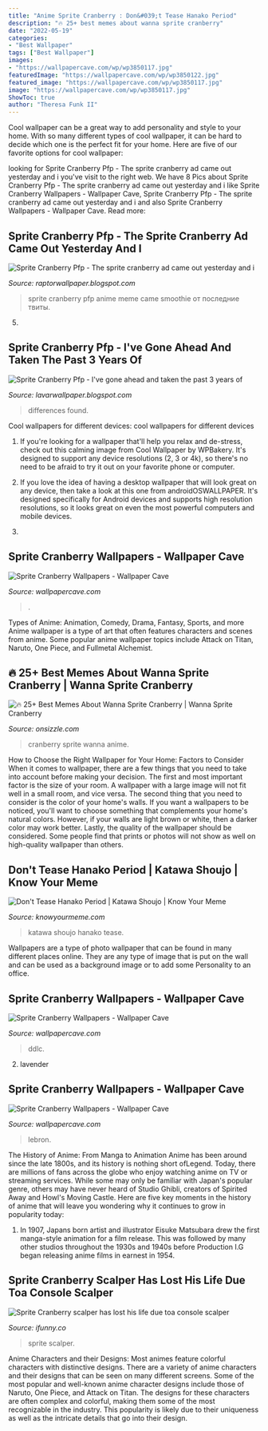 ```yaml
---
title: "Anime Sprite Cranberry : Don&#039;t Tease Hanako Period"
description: "🔥 25+ best memes about wanna sprite cranberry"
date: "2022-05-19"
categories:
- "Best Wallpaper"
tags: ["Best Wallpaper"]
images:
- "https://wallpapercave.com/wp/wp3850117.jpg"
featuredImage: "https://wallpapercave.com/wp/wp3850122.jpg"
featured_image: "https://wallpapercave.com/wp/wp3850117.jpg"
image: "https://wallpapercave.com/wp/wp3850117.jpg"
ShowToc: true
author: "Theresa Funk II"
---
```



Cool wallpaper can be a great way to add personality and style to your home. With so many different types of cool wallpaper, it can be hard to decide which one is the perfect fit for your home. Here are five of our favorite options for cool wallpaper: 

	

		
looking for Sprite Cranberry Pfp - The sprite cranberry ad came out yesterday and i you've visit to the right web. We have 8 Pics about Sprite Cranberry Pfp - The sprite cranberry ad came out yesterday and i like Sprite Cranberry Wallpapers - Wallpaper Cave, Sprite Cranberry Pfp - The sprite cranberry ad came out yesterday and i and also Sprite Cranberry Wallpapers - Wallpaper Cave. Read more:
		
    
## Sprite Cranberry Pfp - The Sprite Cranberry Ad Came Out Yesterday And I

<img loading=lazy src="https://pics.me.me/wanna-sprite-cranberry-pr-ife-ufo-cranbe-its-the-thirst-38819890.png" onerror="this.onerror=null;this.src='https://tse2.mm.bing.net/th?id=OIP.-BrNBrDPz4LcQo90rG8nWAHaJ0&amp;pid=15.1';" alt="Sprite Cranberry Pfp - The sprite cranberry ad came out yesterday and i">

_Source: raptorwallpaper.blogspot.com_

>sprite cranberry pfp anime meme came smoothie от последние твиты. 

	

5.

    
## Sprite Cranberry Pfp - I&#039;ve Gone Ahead And Taken The Past 3 Years Of

<img loading=lazy src="https://pm1.narvii.com/7035/a3f33690a42231fc886ec81d24694c1579a80213r1-1102-720v2_hq.jpg" onerror="this.onerror=null;this.src='https://tse1.mm.bing.net/th?id=OIP.RibhLJes8y7BnOWM0cQ5nAHaE1&amp;pid=15.1';" alt="Sprite Cranberry Pfp - I&#039;ve gone ahead and taken the past 3 years of">

_Source: lavarwallpaper.blogspot.com_

>differences found. 

	

Cool wallpapers for different devices:
cool wallpapers for different devices 

1. If you're looking for a wallpaper that'll help you relax and de-stress, check out this calming image from Cool Wallpaper by WPBakery. It's designed to support any device resolutions (2, 3 or 4k), so there's no need to be afraid to try it out on your favorite phone or computer.

2. If you love the idea of having a desktop wallpaper that will look great on any device, then take a look at this one from androidOSWALLPAPER. It's designed specifically for Android devices and supports high resolution resolutions, so it looks great on even the most powerful computers and mobile devices.

3.

    
## Sprite Cranberry Wallpapers - Wallpaper Cave

<img loading=lazy src="https://wallpapercave.com/wp/wp3850122.jpg" onerror="this.onerror=null;this.src='https://tse1.mm.bing.net/th?id=OIP.s2Dkyr-w-wkm73HNtoGpVwHaHa&amp;pid=15.1';" alt="Sprite Cranberry Wallpapers - Wallpaper Cave">

_Source: wallpapercave.com_

>. 

	

Types of Anime: Animation, Comedy, Drama, Fantasy, Sports, and more
Anime wallpaper is a type of art that often features characters and scenes from anime. Some popular anime wallpaper topics include Attack on Titan, Naruto, One Piece, and Fullmetal Alchemist.

    
## 🔥 25+ Best Memes About Wanna Sprite Cranberry | Wanna Sprite Cranberry

<img loading=lazy src="https://pics.me.me/cranber-giuelyaua-sprite-cranberry-wanna-sprite-cranberry-44204950.png" onerror="this.onerror=null;this.src='https://tse4.mm.bing.net/th?id=OIP.h0_XfTtPvXgBhVJvnCgySQHaFS&amp;pid=15.1';" alt="🔥 25+ Best Memes About Wanna Sprite Cranberry | Wanna Sprite Cranberry">

_Source: onsizzle.com_

>cranberry sprite wanna anime. 

	

How to Choose the Right Wallpaper for Your Home: Factors to Consider
When it comes to wallpaper, there are a few things that you need to take into account before making your decision. The first and most important factor is the size of your room. A wallpaper with a large image will not fit well in a small room, and vice versa. 
The second thing that you need to consider is the color of your home's walls. If you want a wallpapers to be noticed, you'll want to choose something that complements your home's natural colors. However, if your walls are light brown or white, then a darker color may work better. 
Lastly, the quality of the wallpaper should be considered. Some people find that prints or photos will not show as well on high-quality wallpaper than others.

    
## Don&#039;t Tease Hanako Period | Katawa Shoujo | Know Your Meme

<img loading=lazy src="https://i.kym-cdn.com/photos/images/original/000/606/644/f6f.jpg" onerror="this.onerror=null;this.src='https://tse2.mm.bing.net/th?id=OIP.ShjWzn5-9mXbWppAheyzSAHaLH&amp;pid=15.1';" alt="Don&#039;t Tease Hanako Period | Katawa Shoujo | Know Your Meme">

_Source: knowyourmeme.com_

>katawa shoujo hanako tease. 

	



Wallpapers are a type of photo wallpaper that can be found in many different places online. They are any type of image that is put on the wall and can be used as a background image or to add some Personality to an office.

    
## Sprite Cranberry Wallpapers - Wallpaper Cave

<img loading=lazy src="https://wallpapercave.com/wp/wp3850118.png" onerror="this.onerror=null;this.src='https://tse1.mm.bing.net/th?id=OIP.qOiKV50fdKQHNNnnXmnIngHaEK&amp;pid=15.1';" alt="Sprite Cranberry Wallpapers - Wallpaper Cave">

_Source: wallpapercave.com_

>ddlc. 

	

2. lavender 

    
## Sprite Cranberry Wallpapers - Wallpaper Cave

<img loading=lazy src="https://wallpapercave.com/wp/wp3850117.jpg" onerror="this.onerror=null;this.src='https://tse1.mm.bing.net/th?id=OIP.sTLgOagoa0WTXcQggOVKdAHaEK&amp;pid=15.1';" alt="Sprite Cranberry Wallpapers - Wallpaper Cave">

_Source: wallpapercave.com_

>lebron. 

	

The History of Anime: From Manga to Animation
Anime has been around since the late 1800s, and its history is nothing short ofLegend. Today, there are millions of fans across the globe who enjoy watching anime on TV or streaming services. While some may only be familiar with Japan's popular genre, others may have never heard of Studio Ghibli, creators of Spirited Away and Howl's Moving Castle. Here are five key moments in the history of anime that will leave you wondering why it continues to grow in popularity today:
1) In 1907, Japans born artist and illustrator Eisuke Matsubara drew the first manga-style animation for a film release. This was followed by many other studios throughout the 1930s and 1940s before Production I.G began releasing anime films in earnest in 1954.

    
## Sprite Cranberry Scalper Has Lost His Life Due Toa Console Scalper

<img loading=lazy src="https://imageproxy.ifunny.co/crop:x-20,resize:640x,quality:90x75/images/c405782534359dca95f6ad3f98640192f7abc932d9a319ceedd01ca928dc9465_1.jpg" onerror="this.onerror=null;this.src='https://tse2.mm.bing.net/th?id=OIP.ItvzS1AIkpULNAmEXmwAQgHaHL&amp;pid=15.1';" alt="Sprite Cranberry scalper has lost his life due toa console scalper">

_Source: ifunny.co_

>sprite scalper. 

	

Anime Characters and their Designs: Most animes feature colorful characters with distinctive designs.
There are a variety of anime characters and their designs that can be seen on many different screens. Some of the most popular and well-known anime character designs include those of Naruto, One Piece, and Attack on Titan. The designs for these characters are often complex and colorful, making them some of the most recognizable in the industry. This popularity is likely due to their uniqueness as well as the intricate details that go into their design.

